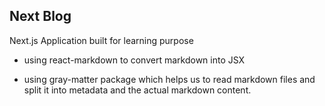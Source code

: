 ## Next Blog

<p> Next.js Application built for learning purpose </p>

- using react-markdown to convert markdown into JSX

* using gray-matter package which helps us to read markdown files and split it into
  metadata and the actual markdown content.
